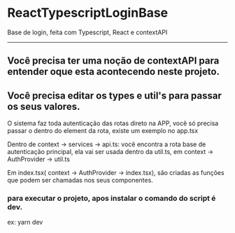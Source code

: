 # ReactTypescriptLoginBase
Base de login, feita com Typescript, React e contextAPI

----------------------------------------------------------------------------------------------------------

## Você precisa ter uma noção de contextAPI para entender oque esta acontecendo neste projeto.

## Você precisa editar os types e util's para passar os seus valores.

O sistema faz toda autenticação das rotas direto na APP, você só precisa passar o  <ProtectedLayout> dentro do element da rota, existe um exemplo no app.tsx

Dentro de context -> services -> api.ts: você encontra a rota base de autenticação principal, ela vai ser usada dentro da util.ts, em context -> AuthProvider -> util.ts

Em index.tsx( context -> AuthProvider -> index.tsx), são criadas as funções que podem ser chamadas nos seus componentes.
  
### para executar o projeto, apos instalar o comando do script é dev.

ex: yarn dev
